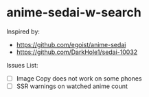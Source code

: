 # anime-sedai-w-search

Inspired by:
- https://github.com/egoist/anime-sedai
- https://github.com/DarkHole1/sedai-10032

Issues List:
- [ ] Image Copy does not work on some phones
- [ ] SSR warnings on watched anime count

